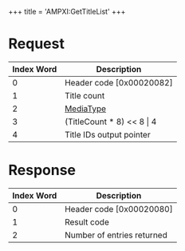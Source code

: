 +++
title = 'AMPXI:GetTitleList'
+++

# Request

| Index Word | Description                                           |
|------------|-------------------------------------------------------|
| 0          | Header code \[0x00020082\]                            |
| 1          | Title count                                           |
| 2          | [MediaType](Filesystem_services#MediaType "wikilink") |
| 3          | (TitleCount \* 8) \<\< 8 \| 4                         |
| 4          | Title IDs output pointer                              |

# Response

| Index Word | Description                |
|------------|----------------------------|
| 0          | Header code \[0x00020080\] |
| 1          | Result code                |
| 2          | Number of entries returned |
